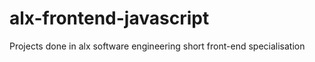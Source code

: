 # alx-frontend-javascript
Projects done in alx software engineering  short front-end specialisation
